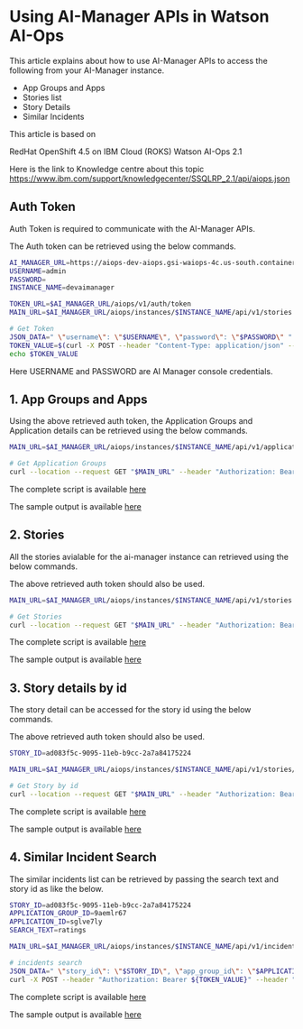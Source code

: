 # Using AI-Manager APIs in Watson AI-Ops

This article explains about how to use AI-Manager APIs to access the following from your AI-Manager instance.

- App Groups and Apps
- Stories list
- Story Details
- Similar Incidents

This article is based on

RedHat OpenShift 4.5 on IBM Cloud (ROKS)
Watson AI-Ops 2.1


Here is the link to Knowledge centre about this topic https://www.ibm.com/support/knowledgecenter/SSQLRP_2.1/api/aiops.json


## Auth Token

Auth Token is required to communicate with the AI-Manager APIs. 

The Auth token can be retrieved using the below commands.

```bash
AI_MANAGER_URL=https://aiops-dev-aiops.gsi-waiops-4c.us-south.containers.appdomain.cloud
USERNAME=admin
PASSWORD=
INSTANCE_NAME=devaimanager

TOKEN_URL=$AI_MANAGER_URL/aiops/v1/auth/token
MAIN_URL=$AI_MANAGER_URL/aiops/instances/$INSTANCE_NAME/api/v1/stories

# Get Token
JSON_DATA=" \"username\": \"$USERNAME\", \"password\": \"$PASSWORD\" "
TOKEN_VALUE=$(curl -X POST --header "Content-Type: application/json" --header "Accept: application/json" -d "{$JSON_DATA}" "$TOKEN_URL" | jq -r ".token" )
echo $TOKEN_VALUE
```

Here USERNAME and PASSWORD are AI Manager console credentials.

## 1. App Groups and Apps

Using the above retrieved auth token, the Application Groups and Application details can be retrieved using the below commands.

```bash
MAIN_URL=$AI_MANAGER_URL/aiops/instances/$INSTANCE_NAME/api/v1/application_groups

# Get Application Groups
curl --location --request GET "$MAIN_URL" --header "Authorization: Bearer $TOKEN_VALUE"
```

The complete script is available [here](scripts/01-app-groups.sh) 

The sample output is available [here](scripts/output/01-appgroups.json)


## 2. Stories

All the stories avialable for the ai-manager instance can retrieved using the below commands. 

The above retrieved auth token should also be used.

```bash
MAIN_URL=$AI_MANAGER_URL/aiops/instances/$INSTANCE_NAME/api/v1/stories

# Get Stories
curl --location --request GET "$MAIN_URL" --header "Authorization: Bearer $TOKEN_VALUE"
```

The complete script is available [here](scripts/02-stories.sh) 

The sample output is available [here](scripts/output/02-stories.json) 

## 3. Story details by id

The story detail can be accessed for the story id using the below commands. 

The above retrieved auth token should also be used.


```bash
STORY_ID=ad083f5c-9095-11eb-b9cc-2a7a84175224

MAIN_URL=$AI_MANAGER_URL/aiops/instances/$INSTANCE_NAME/api/v1/stories/$STORY_ID

# Get Story by id
curl --location --request GET "$MAIN_URL" --header "Authorization: Bearer $TOKEN_VALUE"
```

The complete script is available [here](scripts/03-story-by-id.sh) 

The sample output is available [here](scripts/output/03-story-by-id.json)


## 4. Similar Incident Search

The similar incidents list can be retrieved by passing the search text and story id as like the below. 

```bash
STORY_ID=ad083f5c-9095-11eb-b9cc-2a7a84175224
APPLICATION_GROUP_ID=9aemlr67
APPLICATION_ID=sglve7ly
SEARCH_TEXT=ratings

MAIN_URL=$AI_MANAGER_URL/aiops/instances/$INSTANCE_NAME/api/v1/incidents/search

# incidents search
JSON_DATA=" \"story_id\": \"$STORY_ID\", \"app_group_id\": \"$APPLICATION_GROUP_ID\", \"app_id\": \"$APPLICATION_ID\", \"search_text\": \"$SEARCH_TEXT\" "
curl -X POST --header "Authorization: Bearer ${TOKEN_VALUE}" --header "Content-Type: application/json" --header "Accept: application/json" -d "{$JSON_DATA}" "$MAIN_URL"
```

The complete script is available [here](scripts/04-incidents-search.sh) 

The sample output is available [here](scripts/output/04-similar-incidents.json)